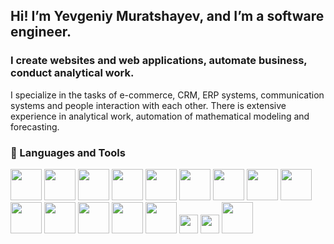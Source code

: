 ## Hi! I’m Yevgeniy Muratshayev, and I’m a software engineer.


### I create websites and web applications, automate business, conduct analytical work.

I specialize in the tasks of e-commerce, CRM, ERP systems, communication systems and people interaction with each other.
There is extensive experience in analytical work, automation of mathematical modeling and forecasting. 

### 🧰 Languages and Tools
<p float="left">
<img src="https://cdn.jsdelivr.net/gh/devicons/devicon/icons/php/php-plain.svg" style="width: 50px" />
<img src="https://cdn.jsdelivr.net/gh/devicons/devicon/icons/javascript/javascript-original.svg" style="width: 50px" />
<img src="https://muratshaev.me/wp-content/uploads/2023/03/python.png" style="width: 50px">
<img src="https://cdn.jsdelivr.net/gh/devicons/devicon/icons/wordpress/wordpress-plain-wordmark.svg" style="width: 50px" />
<img src="https://cdn.jsdelivr.net/gh/devicons/devicon/icons/react/react-original-wordmark.svg" style="width: 50px" />
<img src="https://cdn.jsdelivr.net/gh/devicons/devicon/icons/nextjs/nextjs-original-wordmark.svg" style="width: 50px" />
<img src="https://cdn.jsdelivr.net/gh/devicons/devicon/icons/bootstrap/bootstrap-original.svg" style="width: 50px" />
<img src="https://cdn.jsdelivr.net/gh/devicons/devicon/icons/css3/css3-original.svg" style="width: 50px" />
<img src="https://cdn.jsdelivr.net/gh/devicons/devicon/icons/docker/docker-original.svg" style="width: 50px" />
<img src="https://cdn.jsdelivr.net/gh/devicons/devicon/icons/html5/html5-original.svg" style="width: 50px" />
<img src="https://cdn.jsdelivr.net/gh/devicons/devicon/icons/linux/linux-original.svg" style="width: 50px" />
<img src="https://cdn.jsdelivr.net/gh/devicons/devicon/icons/mysql/mysql-original.svg" style="width: 50px" />
<img src="https://cdn.jsdelivr.net/gh/devicons/devicon/icons/android/android-plain-wordmark.svg" style="width: 50px" />
<img src="https://cdn.jsdelivr.net/gh/devicons/devicon/icons/googlecloud/googlecloud-original.svg" style="width: 50px" />
<img src="https://muratshaev.me/wp-content/uploads/2023/03/Wayfair_logo.svg.png" style="height: 30px">
<img src="https://muratshaev.me/wp-content/uploads/2023/03/Bitrix24-logo-ru.svg.png" style="height: 30px">
<img src="https://cdn.jsdelivr.net/gh/devicons/devicon/icons/github/github-original.svg" style="width: 50px" />
</p>

<!---
yevgeniymuratshayev/yevgeniymuratshayev is a ✨ special ✨ repository because its `README.md` (this file) appears on your GitHub profile.
You can click the Preview link to take a look at your changes.
--->
